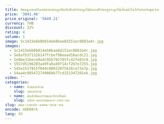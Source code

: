 ```yaml
---
title: สีชมพูภาษาฝรั่งเศสคําตาข่ายลูกปัดเย็บปักถักร้อยลูกไม้ผ้าแอฟริกันหรูหราลูกไม้เลื่อมผ้าไนจีเรียสําหรับชุดเจ้าสาวเย็บ
price: '3841.46'
price_original: '5649.21'
currency: THB
discount: 32%
rating: 4
volume: 1
image: Sc1415ebb8b014eb8bae8d151ec0883a4r.jpg
images:
  - Sc1415ebb8b014eb8bae8d151ec0883a4r.jpg
  - Se8afb37132b147fcbef98eaad16acdc21.jpg
  - Se8be31bece0a4c95b792785fc42fe83c0.jpg
  - S557d5196203a49fa8a49f14cf2b7e725S.jpg
  - S45e151f815f044c88822075628ca73a7p.jpg
  - S4aa4c98547274906bb77cd151347201ek.jpg
video: ''
categories:
  - name: บ้านและสวน
    slug: านและสวน
  - name: ศิลปะหัตถกรรมและจักรเย็บผ้า
    slug: ลปะห-ตถกรรมและจ-กรเย-บผ
slug: ชมพ-ภาษาฝร-งเศสค-าตาข-ายล
encode: oEK60rk
lang: th
---
```

  